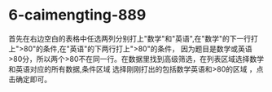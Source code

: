 # 6-caimengting-889
首先在右边空白的表格中任选两列分别打上"数学"和"英语",在"数学"的下一行打上">80"的条件,在"英语"的下两行打上">80"的条件，
因为题目是数学或英语>80分，所以两个>80不在同一行。在数据里找到高级筛选，在列表区域选择数学和英语对应的所有数据,条件区域
选择刚刚打出的包括数学英语和>80的区域 ，点击确定即可。 
